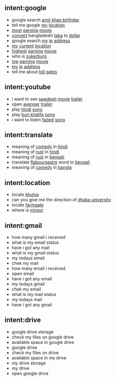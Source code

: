 ## intent:google
- google search [amir khan birthday](key_name)
- tell me google [my](key_name) [location](key_name)
- [most](key_name) [earning](key_name) [movie](key_name)
- [convert](key_name) bangladeshi [taka](key_name) to [dollar](key_name)
- google search [my](key_name) [ip](key_name) [address](key_name)
- [my](key_name) [current](key_name) [location](key_name)
- [highest](key_name) [earning](key_name) [movie](key_name)
- who is [zukerburg](key_name)
- [top](key_name) [earning](key_name) [movie](key_name)
- [my](key_name) [ip](key_name) [address](key_name)
- tell me about [bill gates](key_name)

## intent:youtube
- i want to see [sawdesh](key_name) [movie](key_name) [trailer](key_name)
- open [avenger](key_name) [trailer](key_name)
- play [hindi](key_name) [song](key_name)
- play [burj khalifa](key_name) [song](key_name)
- i want to listen [faded](key_name) [song](key_name)

## intent:translate
- meaning of [comedy](key_word) in [hindi](key_word)
- meaning of [rust](key_word) in [hindi](key_word)
- meaning of [rust](key_word) in [bengali](key_word)
- translate [flabourgastre](key_word) word to [bengali](key_word)
- meaning of [comedy](key_word) in [bangla](key_word)

## intent:location
- locate [khulna](key_place)
- can you give me the direction of [dhaka university](key_place)
- locate [farmgate](key_place)
- where is [mirpur](key_place)

## intent:gmail
- how many gmail i received
- what is my email status
- have i got any mail
- what is my gmail status
- my todays email
- chek my mail
- how many email i received
- open email
- have i got any email
- my todays gmail
- chek my email
- what is my mail status
- my todays mail
- have i got any gmail

## intent:drive
- google drive storage
- check my files on google  drive
- available space in google drive
- google  drive
- check my files on drive
- available space in my drive
- my drive storage
- my drive
- open google drive
